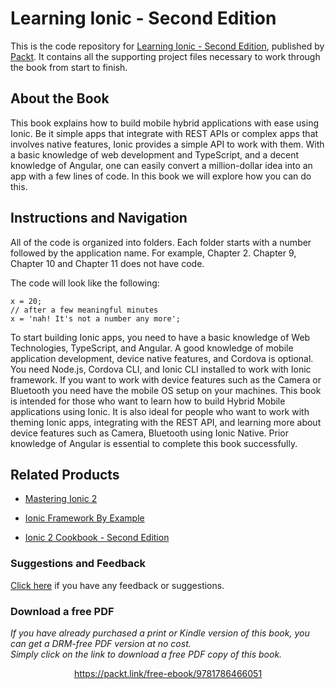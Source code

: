 # Learning Ionic - Second Edition
This is the code repository for [Learning Ionic - Second Edition](https://www.packtpub.com/web-development/learning-ionic-second-edition?utm_source=github&utm_medium=repository&utm_campaign=9781786466051), published by [Packt](https://www.packtpub.com/?utm_source=github). It contains all the supporting project files necessary to work through the book from start to finish.
## About the Book
This book explains how to build mobile hybrid applications with ease using Ionic. Be it simple apps that integrate with REST APIs or complex apps that involves native features, Ionic provides a simple API to work with them.
With a basic knowledge of web development and TypeScript, and a decent knowledge of Angular, one can easily convert a million-dollar idea into an app with a few lines of code.
In this book we will explore how you can do this.
## Instructions and Navigation
All of the code is organized into folders. Each folder starts with a number followed by the application name. For example, Chapter 2. Chapter 9, Chapter 10 and Chapter 11 does not have code.



The code will look like the following:
```
x = 20; 
// after a few meaningful minutes  
x = 'nah! It's not a number any more';
```

To start building Ionic apps, you need to have a basic knowledge of Web Technologies, TypeScript, and Angular. A good knowledge of mobile application development, device native features, and Cordova is optional.
You need Node.js, Cordova CLI, and Ionic CLI installed to work with Ionic framework. If you want to work with device features such as the Camera or Bluetooth you need have the mobile OS setup on your machines.
This book is intended for those who want to learn how to build Hybrid Mobile applications using Ionic. It is also ideal for people who want to work with theming Ionic apps, integrating with the REST API, and learning more about device features such as Camera, Bluetooth using Ionic Native.
Prior knowledge of Angular is essential to complete this book successfully.

## Related Products
* [Mastering Ionic 2](https://www.packtpub.com/application-development/mastering-ionic-2?utm_source=github&utm_medium=repository&utm_campaign=9781785286056)

* [Ionic Framework By Example](https://www.packtpub.com/application-development/ionic-framework-example?utm_source=github&utm_medium=repository&utm_campaign=9781785282720)

* [Ionic 2 Cookbook - Second Edition](https://www.packtpub.com/web-development/ionic-2-cookbook-second-edition?utm_source=github&utm_medium=repository&utm_campaign=9781786465962)

### Suggestions and Feedback
[Click here](https://docs.google.com/forms/d/e/1FAIpQLSe5qwunkGf6PUvzPirPDtuy1Du5Rlzew23UBp2S-P3wB-GcwQ/viewform) if you have any feedback or suggestions.
### Download a free PDF

 <i>If you have already purchased a print or Kindle version of this book, you can get a DRM-free PDF version at no cost.<br>Simply click on the link to download a free PDF copy of this book.</i>
<p align="center"> <a href="https://packt.link/free-ebook/9781786466051">https://packt.link/free-ebook/9781786466051 </a> </p>
